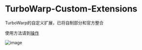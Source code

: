 # TurboWarp-Custom-Extensions
TurboWarp的自定义扩展，已将自制部分和官方整合

使用方法请到[操作](https://github.com/gyc123456-1/TurboWarp-Custom-Extensions/actions)

![image](https://user-images.githubusercontent.com/69791212/155829098-19ba7db5-e856-436e-818a-0d6cd9a5a2ee.png)

